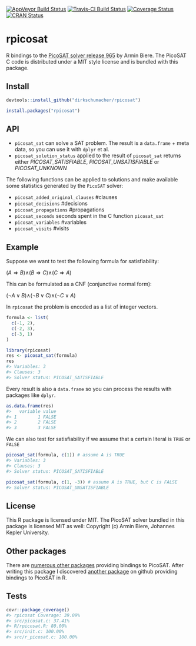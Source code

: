 [![AppVeyor Build Status](https://ci.appveyor.com/api/projects/status/github/dirkschumacher/rpicosat?branch=master&svg=true)](https://ci.appveyor.com/project/dirkschumacher/rpicosat) [![Travis-CI Build Status](https://travis-ci.org/dirkschumacher/rpicosat.svg?branch=master)](https://travis-ci.org/dirkschumacher/rpicosat) [![Coverage Status](https://img.shields.io/codecov/c/github/dirkschumacher/rpicosat/master.svg)](https://codecov.io/github/dirkschumacher/rpicosat?branch=master) [![CRAN Status](http://www.r-pkg.org/badges/version/rpicosat)](https://CRAN.R-project.org/package=rpicosat)

rpicosat
========

R bindings to the [PicoSAT solver release 965](http://fmv.jku.at/picosat/) by Armin Biere. The PicoSAT C code is distributed under a MIT style license and is bundled with this package.

Install
-------

``` r
devtools::install_github("dirkschumacher/rpicosat")
```

``` r
install.packages("rpicosat")
```

API
---

-   `picosat_sat` can solve a SAT problem. The result is a `data.frame` + meta data, so you can use it with `dplyr` et al.
-   `picosat_solution_status` applied to the result of `picosat_sat` returns either *PICOSAT\_SATISFIABLE*, *PICOSAT\_UNSATISFIABLE* or *PICOSAT\_UNKNOWN*

The following functions can be applied to solutions and make available some statistics generated by the `PicoSAT` solver:

-   `picosat_added_original_clauses` \#clauses
-   `picosat_decisions` \#decisions
-   `picosat_propagations` \#propagations
-   `picosat_seconds` seconds spent in the C function `picosat_sat`
-   `picosat_variables` \#variables
-   `picosat_visits` \#visits

Example
-------

Suppose we want to test the following formula for satisfiability:

(*A* ⇒ *B*)∧(*B* ⇒ *C*)∧(*C* ⇒ *A*)

This can be formulated as a CNF (conjunctive normal form):

(¬*A* ∨ *B*)∧(¬*B* ∨ *C*)∧(¬*C* ∨ *A*)

In `rpicosat` the problem is encoded as a list of integer vectors.

``` r
formula <- list(
  c(-1, 2),
  c(-2, 3),
  c(-3, 1)
)
```

``` r
library(rpicosat)
res <- picosat_sat(formula)
res
#> Variables: 3
#> Clauses: 3
#> Solver status: PICOSAT_SATISFIABLE
```

Every result is also a `data.frame` so you can process the results with packages like `dplyr`.

``` r
as.data.frame(res)
#>   variable value
#> 1        1 FALSE
#> 2        2 FALSE
#> 3        3 FALSE
```

We can also test for satisfiability if we assume that a certain literal is `TRUE` or `FALSE`

``` r
picosat_sat(formula, c(1)) # assume A is TRUE
#> Variables: 3
#> Clauses: 3
#> Solver status: PICOSAT_SATISFIABLE
```

``` r
picosat_sat(formula, c(1, -3)) # assume A is TRUE, but C is FALSE
#> Solver status: PICOSAT_UNSATISFIABLE
```

License
-------

This R package is licensed under MIT. The PicoSAT solver bundled in this package is licensed MIT as well: Copyright (c) Armin Biere, Johannes Kepler University.

Other packages
--------------

There are [numerous other packages](https://github.com/search?utf8=✓&q=picosat) providing bindings to PicoSAT. After writing this package I discovered [another package](https://github.com/dtimes6/Rpicosat) on github providing bindings to PicoSAT in R.

Tests
-----

``` r
covr::package_coverage()
#> rpicosat Coverage: 39.09%
#> src/picosat.c: 37.41%
#> R/rpicosat.R: 80.00%
#> src/init.c: 100.00%
#> src/r_picosat.c: 100.00%
```
